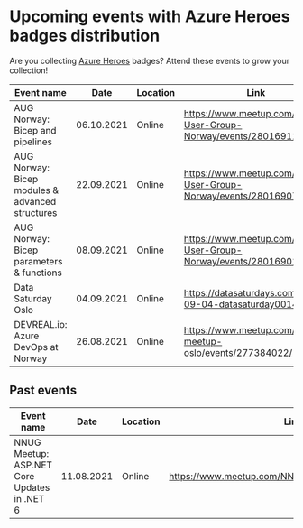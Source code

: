 # Upcoming events with Azure Heroes badges distribution

Are you collecting [Azure Heroes](https://aka.ms/azure-heroes) badges? Attend these events to grow your collection!

| Event name | Date | Location | Link |
| --- | --- | --- | --- |
| AUG Norway: Bicep and pipelines | 06.10.2021 | Online | https://www.meetup.com/Azure-User-Group-Norway/events/280169118/ |
| AUG Norway: Bicep modules & advanced structures | 22.09.2021 | Online | https://www.meetup.com/Azure-User-Group-Norway/events/280169077/ |
| AUG Norway: Bicep parameters & functions | 08.09.2021 | Online | https://www.meetup.com/Azure-User-Group-Norway/events/280169013/ |
| Data Saturday Oslo | 04.09.2021 | Online | https://datasaturdays.com/2021-09-04-datasaturday0014/ |
| DEVREAL.io: Azure DevOps at Norway | 26.08.2021 | Online | https://www.meetup.com/azure-meetup-oslo/events/277384022/ |


## Past events

| Event name | Date | Location | Link |
| --- | --- | --- | --- |
| NNUG Meetup: ASP.NET Core Updates in .NET 6 | 11.08.2021 | Online | https://www.meetup.com/NNUGOslo/events/278916748/ |
